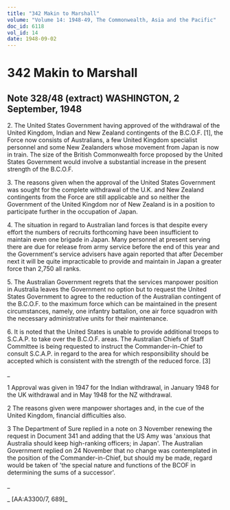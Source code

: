 ```yaml
---
title: "342 Makin to Marshall"
volume: "Volume 14: 1948-49, The Commonwealth, Asia and the Pacific"
doc_id: 6118
vol_id: 14
date: 1948-09-02
---
```


# 342 Makin to Marshall

## Note 328/48 (extract) WASHINGTON, 2 September, 1948

2\. The United States Government having approved of the withdrawal of the United Kingdom, Indian and New Zealand contingents of the B.C.O.F. [1], the Force now consists of Australians, a few United Kingdom specialist personnel and some New Zealanders whose movement from Japan is now in train. The size of the British Commonwealth force proposed by the United States Government would involve a substantial increase in the present strength of the B.C.O.F.

3\. The reasons given when the approval of the United States Government was sought for the complete withdrawal of the U.K. and New Zealand contingents from the Force are still applicable and so neither the Government of the United Kingdom nor of New Zealand is in a position to participate further in the occupation of Japan.

4\. The situation in regard to Australian land forces is that despite every effort the numbers of recruits forthcoming have been insufficient to maintain even one brigade in Japan. Many personnel at present serving there are due for release from army service before the end of this year and the Government's service advisers have again reported that after December next it will be quite impracticable to provide and maintain in Japan a greater force than 2,750 all ranks.

5\. The Australian Government regrets that the services manpower position in Australia leaves the Government no option but to request the United States Government to agree to the reduction of the Australian contingent of the B.C.O.F. to the maximum force which can be maintained in the present circumstances, namely, one infantry battalion, one air force squadron with the necessary administrative units for their maintenance.

6\. It is noted that the United States is unable to provide additional troops to S.C.A.P. to take over the B.C.O.F. areas. The Australian Chiefs of Staff Committee is being requested to instruct the Commander-in-Chief to consult S.C.A.P. in regard to the area for which responsibility should be accepted which is consistent with the strength of the reduced force. [3]

_

1 Approval was given in 1947 for the Indian withdrawal, in January 1948 for the UK withdrawal and in May 1948 for the NZ withdrawal.

2 The reasons given were manpower shortages and, in the cue of the United Kingdom, financial difficulties also.

3 The Department of Sure replied in a note on 3 November renewing the request in Document 341 and adding that the US Amy was 'anxious that Australia should keep high-ranking officers; in Japan'. The Australian Government replied on 24 November that no change was contemplated in the position of the Commander-in-Chief, but should my be made, regard would be taken of 'the special nature and functions of the BCOF in determining the sums of a successor'.

_

_ [AA:A3300/7, 689]_
